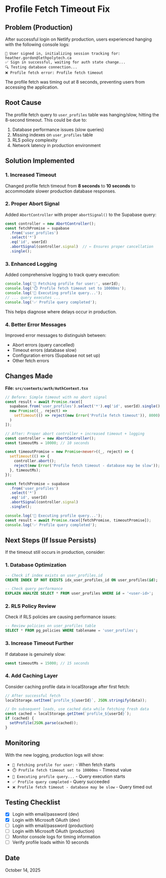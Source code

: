 # Profile Fetch Timeout Fix

## Problem (Production)
After successful login on Netlify production, users experienced hanging with the following console logs:
```
👤 User signed in, initializing session tracking for: heather.gordon@lethpolytech.ca
✅ Sign in successful, waiting for auth state change...
🔍 Testing database connection...
❌ Profile fetch error: Profile fetch timeout
```

The profile fetch was timing out at 8 seconds, preventing users from accessing the application.

## Root Cause
The profile fetch query to `user_profiles` table was hanging/slow, hitting the 8-second timeout. This could be due to:
1. Database performance issues (slow queries)
2. Missing indexes on `user_profiles` table
3. RLS policy complexity
4. Network latency in production environment

## Solution Implemented

### 1. Increased Timeout
Changed profile fetch timeout from **8 seconds** to **10 seconds** to accommodate slower production database responses.

### 2. Proper Abort Signal
Added `AbortController` with proper `abortSignal()` to the Supabase query:
```typescript
const controller = new AbortController();
const fetchPromise = supabase
  .from('user_profiles')
  .select('*')
  .eq('id', userId)
  .abortSignal(controller.signal)  // ← Ensures proper cancellation
  .single();
```

### 3. Enhanced Logging
Added comprehensive logging to track query execution:
```typescript
console.log('🔄 Fetching profile for user:', userId);
console.log('⏱️ Profile fetch timeout set to 10000ms');
console.log('📡 Executing profile query...');
// ... query executes ...
console.log('✅ Profile query completed');
```

This helps diagnose where delays occur in production.

### 4. Better Error Messages
Improved error messages to distinguish between:
- Abort errors (query cancelled)
- Timeout errors (database slow)
- Configuration errors (Supabase not set up)
- Other fetch errors

## Changes Made

**File: `src/contexts/auth/AuthContext.tsx`**

```typescript
// Before: Simple timeout with no abort signal
const result = await Promise.race([
  supabase.from('user_profiles').select('*').eq('id', userId).single(),
  new Promise((_, reject) => 
    setTimeout(() => reject(new Error('Profile fetch timeout')), 8000)
  )
]);

// After: Proper abort controller + increased timeout + logging
const controller = new AbortController();
const timeoutMs = 10000; // 10 seconds

const timeoutPromise = new Promise<never>((_, reject) => {
  setTimeout(() => {
    controller.abort();
    reject(new Error('Profile fetch timeout - database may be slow'));
  }, timeoutMs);
});

const fetchPromise = supabase
  .from('user_profiles')
  .select('*')
  .eq('id', userId)
  .abortSignal(controller.signal)
  .single();

console.log('📡 Executing profile query...');
const result = await Promise.race([fetchPromise, timeoutPromise]);
console.log('✅ Profile query completed');
```

## Next Steps (If Issue Persists)

If the timeout still occurs in production, consider:

### 1. Database Optimization
```sql
-- Check if index exists on user_profiles.id
CREATE INDEX IF NOT EXISTS idx_user_profiles_id ON user_profiles(id);

-- Check query performance
EXPLAIN ANALYZE SELECT * FROM user_profiles WHERE id = '<user-id>';
```

### 2. RLS Policy Review
Check if RLS policies are causing performance issues:
```sql
-- Review policies on user_profiles table
SELECT * FROM pg_policies WHERE tablename = 'user_profiles';
```

### 3. Increase Timeout Further
If database is genuinely slow:
```typescript
const timeoutMs = 15000; // 15 seconds
```

### 4. Add Caching Layer
Consider caching profile data in localStorage after first fetch:
```typescript
// After successful fetch
localStorage.setItem(`profile_${userId}`, JSON.stringify(data));

// On subsequent loads, use cached data while fetching fresh data
const cached = localStorage.getItem(`profile_${userId}`);
if (cached) {
  setProfile(JSON.parse(cached));
}
```

## Monitoring

With the new logging, production logs will show:
- `🔄 Fetching profile for user:` - When fetch starts
- `⏱️ Profile fetch timeout set to 10000ms` - Timeout value
- `📡 Executing profile query...` - Query execution starts
- `✅ Profile query completed` - Query succeeded
- `❌ Profile fetch timeout - database may be slow` - Query timed out

## Testing Checklist

- [x] Login with email/password (dev)
- [x] Login with Microsoft OAuth (dev)
- [ ] Login with email/password (production)
- [ ] Login with Microsoft OAuth (production)
- [ ] Monitor console logs for timing information
- [ ] Verify profile loads within 10 seconds

## Date
October 14, 2025
